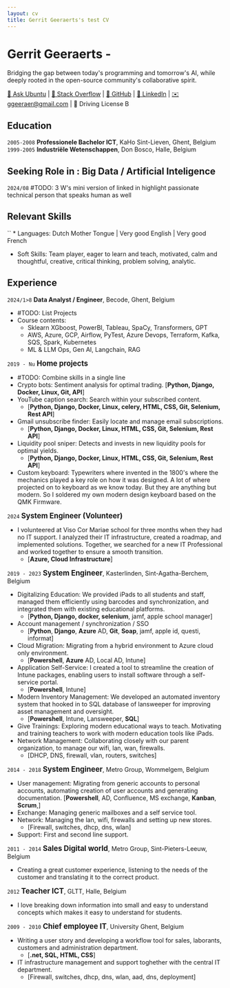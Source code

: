 ```yaml
---
layout: cv
title: Gerrit Geeraerts's test CV
---
```


# Gerrit Geeraerts - 
Bridging the gap between today's programming and tomorrow's AI, while deeply rooted in the open-source community's collaborative spirit.  

<div id="webaddress"><a href="https://askubuntu.com/users/1097288/gerrit-geeraerts?tab=profile">🔗 Ask Ubuntu</a> | <a href="https://stackoverflow.com/users/10213635/gerrit-geeraerts?tab=profile">🔗 Stack Overflow</a> | <a href="https://github.com/GerritGeeraerts">🔗 GitHub</a> | <a href="https://www.linkedin.com/in/gerrit-geeraerts/">🔗 LinkedIn</a> | <a href="mailto:ggeeraer@gmail.com">✉️ ggeeraer@gmail.com</a> | 🪪 Driving License B</div>


## Education
`2005-2008` **Professionele Bachelor ICT**, KaHo Sint-Lieven, Ghent, Belgium  
`1999-2005` **Industriële Wetenschappen**, Don Bosco, Halle, Belgium

## Seeking Role in : Big Data / Artificial Inteligence
`2024/08` #TODO: 3 W's mini version of linked in highlight passionate technical person that speaks human as well

## Relevant Skills
`` * Languages: Dutch Mother Tongue | Very good English | Very good French   
* Soft Skills: 	Team player, eager to learn and teach, motivated, calm and thoughtful, creative, critical thinking, problem solving, analytic.  


## Experience
`2024/1>8` **Data Analyst / Engineer**, Becode, Ghent, Belgium
* #TODO: List Projects
* Course contents:
	* Sklearn XGboost, PowerBI, Tableau, SpaCy, Transformers, GPT  
	* AWS, Azure, GCP, Airflow, PyTest, Azure Devops, Terraform, Kafka, SQS, Spark, Kubernetes  
 	* ML & LLM Ops, Gen AI, Langchain, RAG

`2019 - Nu` <span style="font-size:1.2em;">**Home projects**</span>
* #TODO: Combine skills in a single line
* Crypto bots: Sentiment analysis for optimal trading. [**Python, Django, Docker, Linux, Git, API**]
* YouTube caption search: Search within your subscribed content. 
  * [**Python, Django, Docker, Linux, celery, HTML, CSS, Git, Selenium, Rest API**]
* Gmail unsubscribe finder: Easily locate and manage email subscriptions. 
  * [**Python, Django, Docker, Linux, HTML, CSS, Git, Selenium, Rest API**]
* Liquidity pool sniper: Detects and invests in new liquidity pools for optimal yields. 
  * [**Python, Django, Docker, Linux, HTML, CSS, Git, Selenium, Rest API**]
* Custom keyboard: Typewriters where invented in the 1800's where the mechanics played a key role on how it was designed. A lot of where projected on to keyboard as we know today. But they are anything but modern. So I soldered my own modern design keyboard based on the QMK Firmware.

`2024` <span style="font-size:1.2em;">**System Engineer (Volunteer)**</span>
* I volunteered at Viso Cor Mariae school for three months when they had no IT support. I analyzed their IT infrastructure, created a roadmap, and implemented solutions. Together, we searched for a new IT Professional and worked together to ensure a smooth transition. 
  * [**Azure, Cloud Infrastructure**]

`2019 - 2023` <span style="font-size:1.2em;">**System Engineer**</span>, Kasterlinden, Sint-Agatha-Berchem, Belgium  
* Digitalizing Education: We provided iPads to all students and staff, managed them efficiently using barcodes and synchronization, and integrated them with existing educational platforms. 
  * [**Python,  Django, docker, selenium**, jamf, apple school manager]
* Account management / synchronization / SSO 
  * [**Python**, **Django**, **Azure** AD, **Git**, **Soap**, jamf, apple id, questi, informat]
* Cloud Migration: Migrating from a hybrid environment to Azure cloud only environment. 
  * [**Powershell**, **Azure** AD, Local AD, Intune]
* Application Self-Service: I created a tool to streamline the creation of Intune packages, enabling users to install software through a self-service portal. 
  * [**Powershell**, Intune]
* Modern Inventory Management: We developed an automated inventory system that hooked in to SQL database of lansweeper for improving asset management and oversight.  
  * [**Powershell**, Intune, Lansweeper, **SQL**]
* Give Trainings: Exploring modern educational ways to teach. Motivating and training teachers to work with modern education tools like iPads.
* Network Management: Collaborating closely with our parent organization, to manage our wifi, lan, wan, firewalls. 
  * [DHCP, DNS, firewall, vlan, routers, switches]

`2014 - 2018` <span style="font-size:1.2em;">**System Engineer**</span>, Metro Group, Wommelgem, Belgium  
* User management: Migrating from generic accounts to personal accounts, automating creation of user accounts and generating documentation. [**Powershell**, AD, Confluence, MS exchange, **Kanban**, **Scrum**,]
* Exchange: Managing generic mailboxes and a self service tool.
* Network: Managing the lan, wifi, firewalls and setting up new stores. 
  * [Firewall, switches, dhcp, dns, wlan]
* Support: First and second line support.

`2011 - 2014` <span style="font-size:1.2em;">**Sales Digital world**</span>, Metro Group, Sint-Pieters-Leeuw, Belgium  
* Creating a great customer experience, listening to the needs of the customer and translating it to the correct product.

`2012` <span style="font-size:1.2em;">**Teacher ICT**</span>, GLTT, Halle, Belgium  
* I love breaking down information into small and easy to understand concepts which makes it easy to understand for students.

`2009 - 2010` <span style="font-size:1.2em;">**Chief employee IT**</span>, University Ghent, Belgium  
* Writing a user story and developing a workflow tool for sales, laborants, customers and administration department. 
  * [**.net, SQL, HTML, CSS**]
* IT infrastructure management and support toghether with the central IT department. 
  * [Firewall, switches, dhcp, dns, wlan, aad, dns, deployment]





<!-- ### Footer

Last updated: May 2013 -->
 
